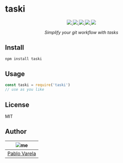 # taski

<p align="center">
  <a href="https://travis-ci.org/pablopunk/taski"><img src="https://img.shields.io/travis/pablopunk/taski.svg" /> </a>
  <a href="https://codecov.io/gh/pablopunk/taski"><img src="https://img.shields.io/codecov/c/github/pablopunk/taski.svg" /> </a>
  <a href="https://github.com/sindresorhus/xo"><img src="https://img.shields.io/badge/code_style-XO-5ed9c7.svg" /> </a>
  <a href="https://github.com/pablopunk/miny"><img src="https://img.shields.io/badge/made_with-miny-1eced8.svg" /> </a>
  <a href="https://www.npmjs.com/package/taski"><img src="https://img.shields.io/npm/dt/taski.svg" /></a>
</p>

<p align="center">
  <i>Simplify your git workflow with tasks</i>
</p>


## Install

```sh
npm install taski
```


## Usage

```js
const taski = require('taski')
// use as you like
```


## License

MIT


## Author

| ![me](https://gravatar.com/avatar/fa50aeff0ddd6e63273a068b04353d9d?size=100)           |
| --------------------------------- |
| [Pablo Varela](https://pablo.life)   |

